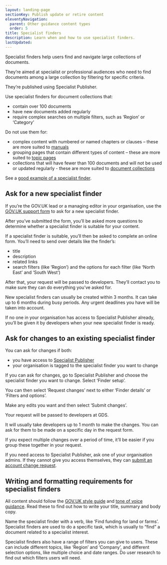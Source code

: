 ```yaml
---
layout: landing-page
sectionKey: Publish update or retire content
eleventyNavigation:
  parent: Other guidance content types
  order: 5
title: Specialist finders
description: Learn when and how to use specialist finders.
lastUpdated:
---
```


Specialist finders help users find and navigate large collections of documents. 

They’re aimed at specialist or professional audiences who need to find documents among a large collection by filtering for specific criteria.

They’re published using Specialist Publisher.

Use specialist finders for document collections that:

+ contain over 100 documents 
+ have new documents added regularly
+ require complex searches on multiple filters, such as ‘Region’ or ‘Category’

Do not use them for:

+ complex content with numbered or named chapters or clauses – these are more suited to [manuals](LINK)
+ grouping pages that contain different types of content – these are more suited to [topic pages](https://guidance.publishing.service.gov.uk/writing-to-gov-uk-standards/plan-manage-content/organise-group-govuk-content/)
+ collections that will have fewer than 100 documents and will not be used or updated regularly - these are more suited to [document collections](LINK)

See a [good example of a specialist finder](https://www.gov.uk/algorithmic-transparency-records).

## Ask for a new specialist finder

If you’re the GOV.UK lead or a managing editor in your organisation, use the [GOV.UK support form](https://support.publishing.service.gov.uk/content_advice_request/new) to ask for a new specialist finder.

After you’ve submitted the form, you’ll be asked more questions to determine whether a specialist finder is suitable for your content.

If a specialist finder is suitable, you’ll then be asked to complete an online form. You’ll need to send over details like the finder’s:

+ title
+ description
+ related links
+ search filters (like ‘Region’) and the options for each filter (like ‘North East’ and ‘South West’)

After that, your request will be passed to developers. They’ll contact you to make sure they can do everything you’ve asked for.

New specialist finders can usually be created within 3 months. It can take up to 6 months during busy periods. Any urgent deadlines you have will be taken into account.

If no one in your organisation has access to Specialist Publisher already, you’ll be given it by developers when your new specialist finder is ready.

## Ask for changes to an existing specialist finder

You can ask for changes if both:

+ you have access to [Specialist Publisher](https://specialist-publisher.publishing.service.gov.uk/)
+ your organisation is tagged to the specialist finder you want to change

If you can ask for changes, go to Specialist Publisher and choose the specialist finder you want to change. Select ‘Finder setup’.

You can then select ‘Request changes’ next to either ‘Finder details’ or ‘Filters and options’. 

Make any edits you want and then select ‘Submit changes’.

Your request will be passed to developers at GDS. 

It will usually take developers up to 1 month to make the changes. You can ask for them to be made on a specific day in the request form.

If you expect multiple changes over a period of time, it’ll be easier if you group these together in your request.

If you need access to Specialist Publisher, ask one of your organisation admins. If they cannot give you access themselves, they can [submit an account change request](https://support.publishing.service.gov.uk/change_existing_user_request/new).

## Writing and formatting requirements for specialist finders

All content should follow the [GOV.UK style guide](LINK) and [tone of voice guidance](LINK). Read these to find out how to write your title, summary and body copy.

Name the specialist finder with a verb, like ‘Find funding for land or farms’. Specialist finders are used to do a specific task, which is usually to “find” a document related to a specialist interest. 

Specialist finders also have a range of filters you can give to users. These can include different topics, like ‘Region’ and ‘Company’, and different selection options, like multiple choice and date ranges. Do user research to find out which filters users will need.


